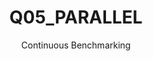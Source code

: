 ---
layout: docu
title: Q05_PARALLEL
subtitle: Continuous Benchmarking
selected: Tpch Sf1 Parallel
expanded: Benchmarking
benchmark: /individual_results/Q05_PARALLEL.html
---